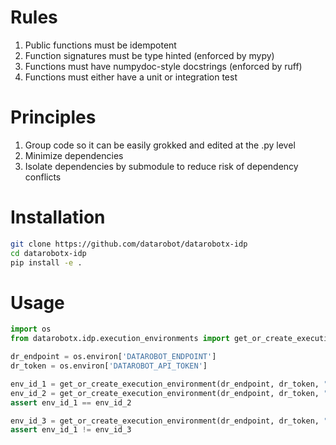 # Rules
1. Public functions must be idempotent
2. Function signatures must be type hinted (enforced by mypy)
3. Functions must have numpydoc-style docstrings (enforced by ruff)
3. Functions must either have a unit or integration test

# Principles
1. Group code so it can be easily grokked and edited at the .py level
2. Minimize dependencies
3. Isolate dependencies by submodule to reduce risk of dependency conflicts

# Installation
```bash
git clone https://github.com/datarobot/datarobotx-idp
cd datarobotx-idp
pip install -e .
```

# Usage
```python
import os
from datarobotx.idp.execution_environments import get_or_create_execution_environment

dr_endpoint = os.environ['DATAROBOT_ENDPOINT']
dr_token = os.environ['DATAROBOT_API_TOKEN']

env_id_1 = get_or_create_execution_environment(dr_endpoint, dr_token, "image #1")
env_id_2 = get_or_create_execution_environment(dr_endpoint, dr_token, "image #1")
assert env_id_1 == env_id_2

env_id_3 = get_or_create_execution_environment(dr_endpoint, dr_token, "image #2")
assert env_id_1 != env_id_3
```
